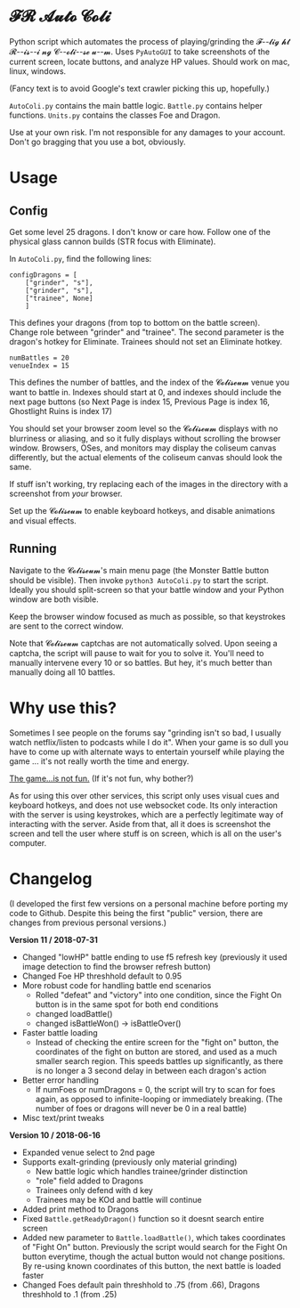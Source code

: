 # 𝓕𝓡 𝓐𝓾𝓽𝓸 𝓒𝓸𝓵𝓲

Python script which automates the process of playing/grinding the 𝓕--𝓵𝓲𝓰 𝓱𝓽 𝓡--𝓲𝓼--𝓲 𝓷𝓰 𝓒--𝓸𝓵𝓲--𝓼𝓮  𝓾--𝓶. Uses `PyAutoGUI` to take screenshots of the current screen, locate buttons, and analyze HP values. Should work on mac, linux, windows.

(Fancy text is to avoid Google's text crawler picking this up, hopefully.)

`AutoColi.py` contains the main battle logic. `Battle.py` contains helper functions. `Units.py` contains the classes Foe and Dragon. 

Use at your own risk. I'm not responsible for any damages to your account. Don't go bragging that you use a bot, obviously.

# Usage

## Config

Get some level 25 dragons. I don't know or care how. Follow one of the physical glass cannon builds (STR focus with Eliminate).

In `AutoColi.py`, find the following lines:

```
configDragons = [
    ["grinder", "s"],
    ["grinder", "s"],
    ["trainee", None]
    ]
```

This defines your dragons (from top to bottom on the battle screen). Change role between "grinder" and "trainee". The second parameter is the dragon's hotkey for Eliminate. Trainees should not set an Eliminate hotkey. 

```
numBattles = 20
venueIndex = 15
```

This defines the number of battles, and the index of the 𝓒𝓸𝓵𝓲𝓼𝓮𝓾𝓶 venue you want to battle in. Indexes should start at 0, and indexes should include the next page buttons (so Next Page is index 15, Previous Page is index 16, Ghostlight Ruins is index 17)

You should set your browser zoom level so the 𝓒𝓸𝓵𝓲𝓼𝓮𝓾𝓶 displays with no blurriness or aliasing, and so it fully displays without scrolling the browser window. Browsers, OSes, and monitors may display the coliseum canvas differently, but the actual elements of the coliseum canvas should look the same. 

If stuff isn't working, try replacing each of the images in the directory with a screenshot from _your_ browser. 

Set up the 𝓒𝓸𝓵𝓲𝓼𝓮𝓾𝓶 to enable keyboard hotkeys, and disable animations and visual effects.

## Running

Navigate to the 𝓒𝓸𝓵𝓲𝓼𝓮𝓾𝓶's main menu page (the Monster Battle button should be visible). Then invoke `python3 AutoColi.py` to start the script. Ideally you should split-screen so that your battle window and your Python window are both visible.

Keep the browser window focused as much as possible, so that keystrokes are sent to the correct window.

Note that 𝓒𝓸𝓵𝓲𝓼𝓮𝓾𝓶 captchas are not automatically solved. Upon seeing a captcha, the script will pause to wait for you to solve it. You'll need to manually intervene every 10 or so battles. But hey, it's much better than manually doing all 10 battles.

# Why use this?

Sometimes I see people on the forums say "grinding isn't so bad, I usually watch netflix/listen to podcasts while I do it". When your game is so dull you have to come up with alternate ways to entertain yourself while playing the game ... it's not really worth the time and energy.

[The game...is not fun.](https://www.youtube.com/watch?v=RphXjirD9p4) (If it's not fun, why bother?)

As for using this over other services, this script only uses visual cues and keyboard hotkeys, and does not use websocket code. Its only interaction with the server is using keystrokes, which are a perfectly legitimate way of interacting with the server. Aside from that, all it does is screenshot the screen and tell the user where stuff is on screen, which is all on the user's computer.

# Changelog

(I developed the first few versions on a personal machine before porting my code to Github. Despite this being the first "public" version, there are changes from previous personal versions.)

**Version 11 / 2018-07-31**
* Changed "lowHP" battle ending to use f5 refresh key (previously it used image detection to find the browser refresh button)
* Changed Foe HP threshhold default to 0.95
* More robust code for handling battle end scenarios
    * Rolled "defeat" and "victory" into one condition, since the Fight On button is in the same spot for both end conditions
    * changed loadBattle()
    * changed isBattleWon() -> isBattleOver()
* Faster battle loading
    * Instead of checking the entire screen for the "fight on" button, the coordinates of the fight on button are stored, and used as a much smaller search region. This speeds battles up significantly, as there is no longer a 3 second delay in between each dragon's action
* Better error handling
    * If numFoes or numDragons = 0, the script will try to scan for foes again, as opposed to infinite-looping or immediately breaking. (The number of foes or dragons will never be 0 in a real battle)
* Misc text/print tweaks

**Version 10 / 2018-06-16** 
* Expanded venue select to 2nd page
* Supports exalt-grinding (previously only material grinding)
    * New battle logic which handles trainee/grinder distinction
    * "role" field added to Dragons
    * Trainees only defend with d key
    * Trainees may be KOd and battle will continue
* Added print method to Dragons
* Fixed `Battle.getReadyDragon()` function so it doesnt search entire screen
* Added new parameter to `Battle.loadBattle()`, which takes coordinates of "Fight On" button. Previously the script would search for the Fight On button everytime, though the actual button would not change positions. By re-using known coordinates of this button, the next battle is loaded faster
* Changed Foes default pain threshhold to .75 (from .66), Dragons threshhold to .1 (from .25)
